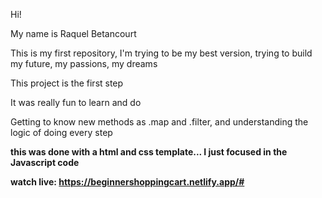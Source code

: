 Hi!

My name is Raquel Betancourt

This is my first repository, I'm trying to be my best version, trying to build my future, my passions, my dreams

This project is the first step

It was really fun to learn and do

Getting to know new methods as .map and .filter, and understanding the logic of doing every step 

<b>this was done with a html and css template... I just focused in the Javascript code<b>

watch live: https://beginnershoppingcart.netlify.app/#
